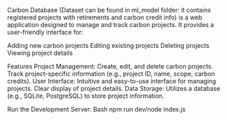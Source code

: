 Carbon Database (Dataset can be found in ml_model folder: it contains registered projects with retirements and carbon credit info) is a web application designed to manage and track carbon projects. It provides a user-friendly interface for:

Adding new carbon projects
Editing existing projects
Deleting projects
Viewing project details

Features
Project Management:
Create, edit, and delete carbon projects.
Track project-specific information (e.g., project ID, name, scope, carbon credits).
User Interface:
Intuitive and easy-to-use interface for managing projects.
Clear display of project details.
Data Storage:
Utilizes a database (e.g., SQLite, PostgreSQL) to store project information.

Run the Development Server:
Bash
npm run dev/node index.js
